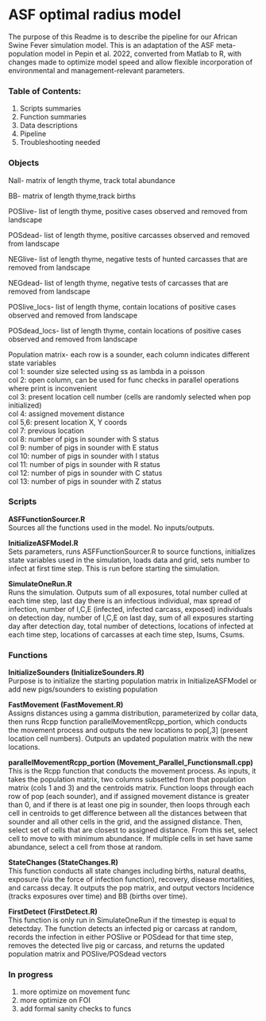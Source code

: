 # ASF optimal radius model 

The purpose of this Readme is to describe the pipeline for our African Swine Fever simulation model. This is an adaptation of the ASF meta-population model in Pepin et al. 2022, converted from Matlab to R, with changes made to optimize model speed and allow flexible incorporation of environmental and management-relevant parameters.

### Table of Contents:    
1. Scripts summaries
2. Function summaries
3. Data descriptions    
4. Pipeline 
5. Troubleshooting needed

### Objects

Nall- matrix of length thyme, track total abundance

BB- matrix of length thyme,track births

POSlive- list of length thyme, positive cases observed and removed from landscape

POSdead- list of length thyme, positive carcasses observed and removed from landscape

NEGlive- list of length thyme, negative tests of hunted carcasses that are removed from landscape

NEGdead- list of length thyme, negative tests of carcasses that are removed from landscape

POSlive_locs- list of length thyme, contain locations of positive cases observed and removed from landscape

POSdead_locs- list of length thyme, contain locations of positive cases observed and removed from landscape

Population matrix- each row is a sounder, each column indicates different state variables    
  col 1: sounder size selected using ss as lambda in a poisson    
  col 2: open column, can be used for func checks in parallel operations where print is inconvenient    
  col 3: present location cell number (cells are randomly selected when pop initialized)    
  col 4: assigned movement distance    
  col 5,6: present location X, Y coords    
  col 7: previous location    
  col 8: number of pigs in sounder with S status    
  col 9: number of pigs in sounder with E status    
  col 10: number of pigs in sounder with I status    
  col 11: number of pigs in sounder with R status    
  col 12: number of pigs in sounder with C status    
  col 13: number of pigs in sounder with Z status    
  

### Scripts    

**ASFFunctionSourcer.R**    
Sources all the functions used in the model. No inputs/outputs. 

**InitializeASFModel.R**    
Sets parameters, runs ASFFunctionSourcer.R to source functions,  initializes state variables used in the simulation, loads data and grid, sets number to infect at first time step. This is run before starting the simulation.

**SimulateOneRun.R**    
Runs the simulation. Outputs sum of all exposures, total number culled at each time step, last day there is an infectious individual, max spread of infection, number of I,C,E (infected, infected carcass, exposed) individuals on detection day, number of I,C,E on last day, sum of all exposures starting day after detection day, total number of detections, locations of infected at each time step, locations of carcasses at each time step, Isums, Csums.

### Functions    

**InitializeSounders (InitializeSounders.R)**     
Purpose is to initialize the starting population matrix in InitializeASFModel or add new pigs/sounders to existing population

**FastMovement (FastMovement.R)**        
Assigns distances using a gamma distribution, parameterized by collar data, then runs Rcpp function parallelMovementRcpp_portion, which conducts the movement process and outputs the new locations to pop[,3] (present location cell numbers). Outputs an updated population matrix with the new locations.

**parallelMovementRcpp_portion (Movement_Parallel_Functionsmall.cpp)**        
This is the Rcpp function that conducts the movement process. As inputs, it takes the population matrix, two columns subsetted from that population matrix (cols 1 and 3) and the centroids matrix. 
Function loops through each row of pop (each sounder), and if assigned movement distance is greater than 0, and if there is at least one pig in sounder, then loops through each cell in centroids to get difference between all the distances between that sounder and all other cells in the grid, and the assigned distance. Then, select set of cells that are closest to assigned distance. From this set, select cell to move to with minimum abundance. If multiple cells in set have same abundance, select a cell from those at random.

**StateChanges (StateChanges.R)**    
This function conducts all state changes including births, natural deaths, exposure (via the force of infection function), recovery, disease mortalities, and carcass decay. It outputs the pop matrix, and output vectors Incidence (tracks exposures over time) and BB (births over time). 

**FirstDetect (FirstDetect.R)**    
This function is only run in SimulateOneRun if the timestep is equal to detectday. The function detects an infected pig or carcass at random, records the infection in either POSlive or POSdead for that time step, removes the detected live pig or carcass, and returns the updated population matrix and POSlive/POSdead vectors

### In progress
1. more optimize on movement func
2. more optimize on FOI
3. add formal sanity checks to funcs

